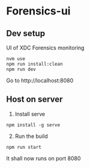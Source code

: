 # Forensics-ui

## Dev setup
UI of XDC Forensics monitoring

```
nvm use
npm run install:clean
npm run dev
```

Go to http://localhost:8080

## Host on server
1. Install serve
```
npm install -g serve
```

2. Run the build
```
npm run start
```
It shall now runs on port 8080
